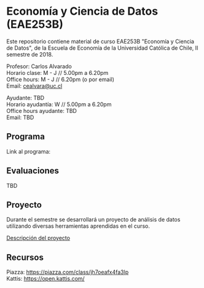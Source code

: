 # Economía y Ciencia de Datos (EAE253B)

Este repositorio contiene material de curso EAE253B "Economía y Ciencia de Datos", de la Escuela de Economía de la Universidad Católica de Chile, II semestre de 2018.

Profesor: Carlos Alvarado  
Horario clase: M - J // 5.00pm a 6.20pm  
Office hours: M - J // 6.20pm (o por email)  
Email: cealvara@uc.cl  

Ayudante: TBD  
Horario ayudantía: W // 5.00pm a 6.20pm  
Office hours ayudante: TBD  
Email: TBD  

## Programa

Link al programa: 

## Evaluaciones

TBD

## Proyecto

Durante el semestre se desarrollará un proyecto de análisis de datos utilizando diversas herramientas aprendidas en el curso.

[Descripción del proyecto](Documentos/README.md)

## Recursos

Piazza: https://piazza.com/class/jh7oeafx4fa3lp  
Kattis: https://open.kattis.com/  
